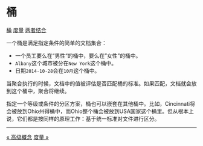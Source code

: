 桶
======

[桶](buckets.md)
[度量](metrics.md)
[两者结合](combining-the-two.md)

一个桶是满足指定条件的简单的文档集合：

* 一个员工要么在“男性“的桶中，要么在”女性”的桶中。
* `Albany`这个城市被分在`New York`这个桶中。
* 日期`2014-10-28`会在`10月`这个桶中。

当聚合执行的时候，文档中的值被评估是否匹配桶的标准。如果匹配，文档就会放到这个桶中，聚合将继续。

指定一个等级或条件的分区方案，桶也可以嵌套在其他桶中。比如，Cincinnati将会被放到Ohio州得桶中，而Ohio整个桶会被放到USA国家这个桶里。但从根本上说，它们都是按同样的原理工作：基于统一标准对文件进行区分。

-------------------------------
[« 高级概念](high-level-concepts.md)     [度量 »](metrics.md)

